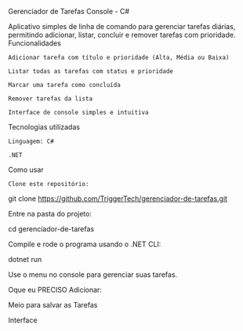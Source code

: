 Gerenciador de Tarefas Console - C#

Aplicativo simples de linha de comando para gerenciar tarefas diárias, permitindo adicionar, listar, concluir e remover tarefas com prioridade.
Funcionalidades

    Adicionar tarefa com título e prioridade (Alta, Média ou Baixa)

    Listar todas as tarefas com status e prioridade

    Marcar uma tarefa como concluída

    Remover tarefas da lista

    Interface de console simples e intuitiva

Tecnologias utilizadas

    Linguagem: C#

    .NET 

Como usar

    Clone este repositório:

git clone https://github.com/TriggerTech/gerenciador-de-tarefas.git

Entre na pasta do projeto:

cd gerenciador-de-tarefas

Compile e rode o programa usando o .NET CLI:

dotnet run

Use o menu no console para gerenciar suas tarefas.

Oque eu PRECISO Adicionar:

  Meio para salvar as Tarefas
 
  Interface 
